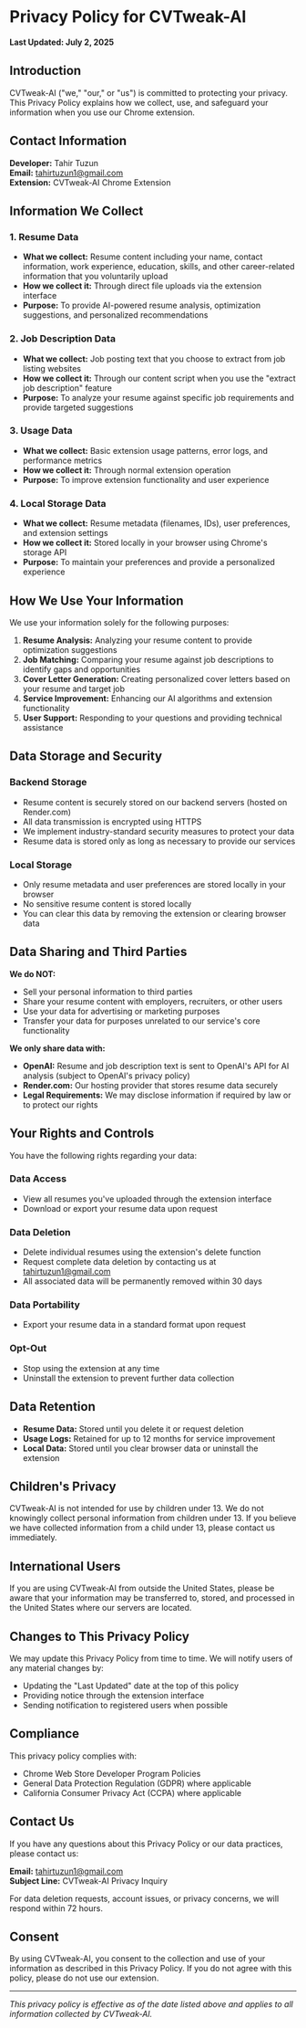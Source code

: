 # Privacy Policy for CVTweak-AI

**Last Updated: July 2, 2025**

## Introduction

CVTweak-AI ("we," "our," or "us") is committed to protecting your privacy. This Privacy Policy explains how we collect, use, and safeguard your information when you use our Chrome extension.

## Contact Information

**Developer:** Tahir Tuzun  
**Email:** tahirtuzun1@gmail.com  
**Extension:** CVTweak-AI Chrome Extension

## Information We Collect

### 1. Resume Data
- **What we collect:** Resume content including your name, contact information, work experience, education, skills, and other career-related information that you voluntarily upload
- **How we collect it:** Through direct file uploads via the extension interface
- **Purpose:** To provide AI-powered resume analysis, optimization suggestions, and personalized recommendations

### 2. Job Description Data
- **What we collect:** Job posting text that you choose to extract from job listing websites
- **How we collect it:** Through our content script when you use the "extract job description" feature
- **Purpose:** To analyze your resume against specific job requirements and provide targeted suggestions

### 3. Usage Data
- **What we collect:** Basic extension usage patterns, error logs, and performance metrics
- **How we collect it:** Through normal extension operation
- **Purpose:** To improve extension functionality and user experience

### 4. Local Storage Data
- **What we collect:** Resume metadata (filenames, IDs), user preferences, and extension settings
- **How we collect it:** Stored locally in your browser using Chrome's storage API
- **Purpose:** To maintain your preferences and provide a personalized experience

## How We Use Your Information

We use your information solely for the following purposes:

1. **Resume Analysis:** Analyzing your resume content to provide optimization suggestions
2. **Job Matching:** Comparing your resume against job descriptions to identify gaps and opportunities
3. **Cover Letter Generation:** Creating personalized cover letters based on your resume and target job
4. **Service Improvement:** Enhancing our AI algorithms and extension functionality
5. **User Support:** Responding to your questions and providing technical assistance

## Data Storage and Security

### Backend Storage
- Resume content is securely stored on our backend servers (hosted on Render.com)
- All data transmission is encrypted using HTTPS
- We implement industry-standard security measures to protect your data
- Resume data is stored only as long as necessary to provide our services

### Local Storage
- Only resume metadata and user preferences are stored locally in your browser
- No sensitive resume content is stored locally
- You can clear this data by removing the extension or clearing browser data

## Data Sharing and Third Parties

**We do NOT:**
- Sell your personal information to third parties
- Share your resume content with employers, recruiters, or other users
- Use your data for advertising or marketing purposes
- Transfer your data for purposes unrelated to our service's core functionality

**We only share data with:**
- **OpenAI:** Resume and job description text is sent to OpenAI's API for AI analysis (subject to OpenAI's privacy policy)
- **Render.com:** Our hosting provider that stores resume data securely
- **Legal Requirements:** We may disclose information if required by law or to protect our rights

## Your Rights and Controls

You have the following rights regarding your data:

### Data Access
- View all resumes you've uploaded through the extension interface
- Download or export your resume data upon request

### Data Deletion
- Delete individual resumes using the extension's delete function
- Request complete data deletion by contacting us at tahirtuzun1@gmail.com
- All associated data will be permanently removed within 30 days

### Data Portability
- Export your resume data in a standard format upon request

### Opt-Out
- Stop using the extension at any time
- Uninstall the extension to prevent further data collection

## Data Retention

- **Resume Data:** Stored until you delete it or request deletion
- **Usage Logs:** Retained for up to 12 months for service improvement
- **Local Data:** Stored until you clear browser data or uninstall the extension

## Children's Privacy

CVTweak-AI is not intended for use by children under 13. We do not knowingly collect personal information from children under 13. If you believe we have collected information from a child under 13, please contact us immediately.

## International Users

If you are using CVTweak-AI from outside the United States, please be aware that your information may be transferred to, stored, and processed in the United States where our servers are located.

## Changes to This Privacy Policy

We may update this Privacy Policy from time to time. We will notify users of any material changes by:
- Updating the "Last Updated" date at the top of this policy
- Providing notice through the extension interface
- Sending notification to registered users when possible

## Compliance

This privacy policy complies with:
- Chrome Web Store Developer Program Policies
- General Data Protection Regulation (GDPR) where applicable
- California Consumer Privacy Act (CCPA) where applicable

## Contact Us

If you have any questions about this Privacy Policy or our data practices, please contact us:

**Email:** tahirtuzun1@gmail.com  
**Subject Line:** CVTweak-AI Privacy Inquiry

For data deletion requests, account issues, or privacy concerns, we will respond within 72 hours.

## Consent

By using CVTweak-AI, you consent to the collection and use of your information as described in this Privacy Policy. If you do not agree with this policy, please do not use our extension.

---

*This privacy policy is effective as of the date listed above and applies to all information collected by CVTweak-AI.* 